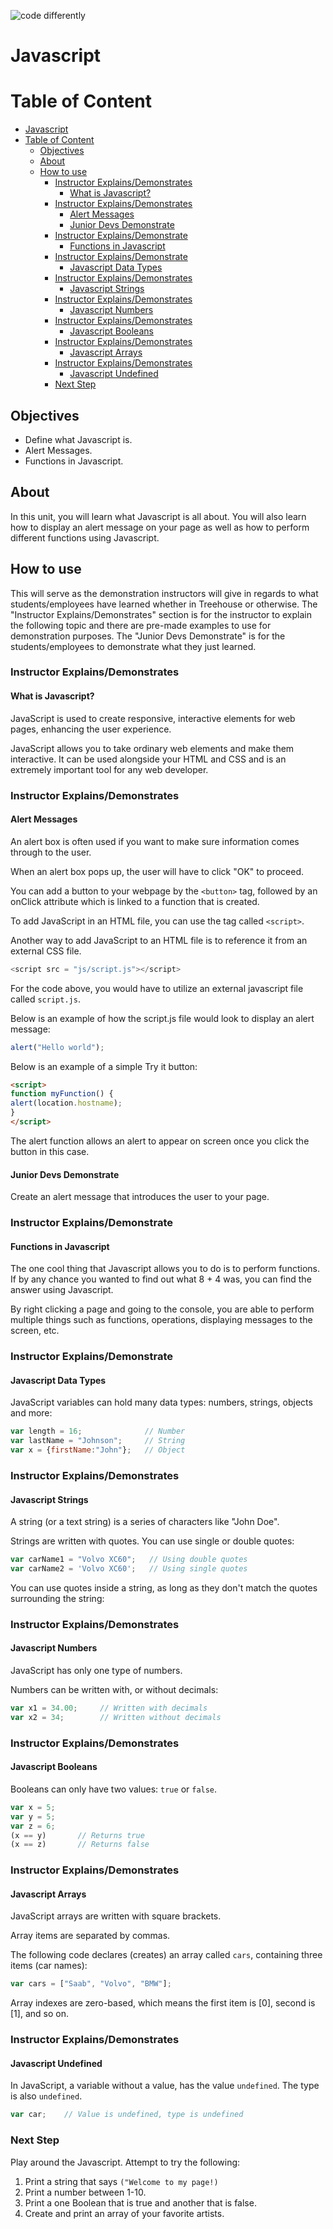 ![code differently](https://user-images.githubusercontent.com/54545904/91590200-f82ec600-e928-11ea-9433-eea450388abf.png)

# Javascript

# Table of Content

- [Javascript](#javascript)
- [Table of Content](#table-of-content)
  - [Objectives](#objectives)
  - [About](#about)
  - [How to use](#how-to-use)
    - [Instructor Explains/Demonstrates](#instructor-explainsdemonstrates)
      - [What is Javascript?](#what-is-javascript)
    - [Instructor Explains/Demonstrates](#instructor-explainsdemonstrates-1)
      - [Alert Messages](#alert-messages)
      - [Junior Devs Demonstrate](#junior-devs-demonstrate)
    - [Instructor Explains/Demonstrate](#instructor-explainsdemonstrate)
      - [Functions in Javascript](#functions-in-javascript)
    - [Instructor Explains/Demonstrate](#instructor-explainsdemonstrate-1)
      - [Javascript Data Types](#javascript-data-types)
    - [Instructor Explains/Demonstrates](#instructor-explainsdemonstrates-2)
      - [Javascript Strings](#javascript-strings)
    - [Instructor Explains/Demonstrates](#instructor-explainsdemonstrates-3)
      - [Javascript Numbers](#javascript-numbers)
    - [Instructor Explains/Demonstrates](#instructor-explainsdemonstrates-4)
      - [Javascript Booleans](#javascript-booleans)
    - [Instructor Explains/Demonstrates](#instructor-explainsdemonstrates-5)
      - [Javascript Arrays](#javascript-arrays)
    - [Instructor Explains/Demonstrates](#instructor-explainsdemonstrates-6)
      - [Javascript Undefined](#javascript-undefined)
    - [Next Step](#next-step)

## Objectives

- Define what Javascript is.
- Alert Messages.
- Functions in Javascript.


## About

In this unit, you will learn what Javascript is all about. You will also learn how to display an alert message on your page as well as how to perform different functions using Javascript.


## How to use

This will serve as the demonstration instructors will give in regards to what students/employees have learned whether in Treehouse or otherwise. The "Instructor Explains/Demonstrates" section is for the instructor to explain the following topic and there are pre-made examples to use for demonstration purposes. The "Junior Devs Demonstrate" is for the students/employees to demonstrate what they just learned.

### Instructor Explains/Demonstrates

#### What is Javascript?

JavaScript is used to create responsive, interactive elements for web pages, enhancing the user experience.

JavaScript allows you to take ordinary web elements and make them interactive. It can be used alongside your HTML and CSS and is an extremely important tool for any web developer.


### Instructor Explains/Demonstrates

#### Alert Messages

An alert box is often used if you want to make sure information comes through to the user.

When an alert box pops up, the user will have to click "OK" to proceed.

You can add a button to your webpage by the ```<button>``` tag, followed by an onClick attribute which is linked to a function that is created. 

To add JavaScript in an HTML file, you can use the tag called ```<script>```.

Another way to add JavaScript to an HTML file is to reference it from an external CSS file. 
```js
<script src = "js/script.js"></script>
```
For the code above, you would have to utilize an external javascript file called ```script.js```. 

Below is an example of how the script.js file would look to display an alert message:
```js
alert("Hello world");
```
Below is an example of a simple Try it button:
```html
<script>
function myFunction() {
alert(location.hostname);
}
</script>
```

The alert function allows an alert to appear on screen once you click the button in this case.


#### Junior Devs Demonstrate

Create an alert message that introduces the user to your page.

### Instructor Explains/Demonstrate

#### Functions in Javascript

The one cool thing that Javascript allows you to do is to perform functions. If by any chance you wanted to find out what 8 + 4 was, you can find the answer using Javascript.

By right clicking a page and going to the console, you are able to perform multiple things such as functions, operations, displaying messages to the screen, etc.


### Instructor Explains/Demonstrate

#### Javascript Data Types

JavaScript variables can hold many data types: numbers, strings, objects and more:

```js
var length = 16;              // Number
var lastName = "Johnson";     // String
var x = {firstName:"John"};   // Object
```

### Instructor Explains/Demonstrates

#### Javascript Strings

A string (or a text string) is a series of characters like "John Doe". 

Strings are written with quotes. You can use single or double quotes:
```js
var carName1 = "Volvo XC60";   // Using double quotes
var carName2 = 'Volvo XC60';   // Using single quotes
```
You can use quotes inside a string, as long as they don't match the quotes surrounding the string:

### Instructor Explains/Demonstrates

#### Javascript Numbers

JavaScript has only one type of numbers.

Numbers can be written with, or without decimals:
```js
var x1 = 34.00;     // Written with decimals
var x2 = 34;        // Written without decimals
```

### Instructor Explains/Demonstrates

#### Javascript Booleans

Booleans can only have two values: ``true`` or ``false``.
```js
var x = 5;
var y = 5;
var z = 6;
(x == y)       // Returns true
(x == z)       // Returns false
```

### Instructor Explains/Demonstrates

#### Javascript Arrays

JavaScript arrays are written with square brackets.

Array items are separated by commas.

The following code declares (creates) an array called ``cars``, containing three items (car names):

```js
var cars = ["Saab", "Volvo", "BMW"];
```

Array indexes are zero-based, which means the first item is [0], second is [1], and so on.


### Instructor Explains/Demonstrates

#### Javascript Undefined 

In JavaScript, a variable without a value, has the value ``undefined``. The type is also ``undefined``.

```js
var car;    // Value is undefined, type is undefined
```

### Next Step

Play around the Javascript. Attempt to try the following:
1. Print a string that says ``("Welcome to my page!)``
2. Print a number between 1-10.
3. Print a one Boolean that is true and another that is false.
4. Create and print an array of your favorite artists.